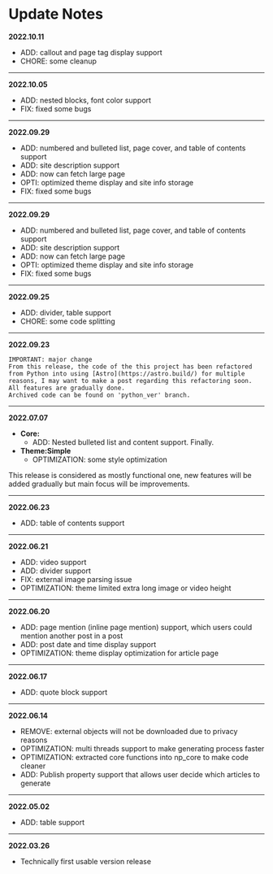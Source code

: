 # Update Notes

**2022.10.11**
 - ADD: callout and page tag display support
 - CHORE: some cleanup

---

**2022.10.05**
 - ADD: nested blocks, font color support
 - FIX: fixed some bugs

---

**2022.09.29**
- ADD: numbered and bulleted list, page cover, and table of contents support
- ADD: site description support
- ADD: now can fetch large page
- OPTI: optimized theme display and site info storage
- FIX: fixed some bugs

---

**2022.09.29**
- ADD: numbered and bulleted list, page cover, and table of contents support
- ADD: site description support
- ADD: now can fetch large page
- OPTI: optimized theme display and site info storage
- FIX: fixed some bugs

---

**2022.09.25**
- ADD: divider, table support
- CHORE: some code splitting

---

**2022.09.23**
```
IMPORTANT: major change
From this release, the code of the this project has been refactored from Python into using [Astro](https://astro.build/) for multiple reasons, I may want to make a post regarding this refactoring soon.
All features are gradually done.
Archived code can be found on 'python_ver' branch.
```

---

**2022.07.07**
- **Core:**
    - ADD: Nested bulleted list and content support. Finally.
- **Theme:Simple**
    - OPTIMIZATION: some style optimization

This release is considered as mostly functional one, new features will be added gradually but main focus will be improvements.

---

**2022.06.23**
- ADD: table of contents support

---

**2022.06.21**
- ADD: video support
- ADD: divider support
- FIX: external image parsing issue
- OPTIMIZATION: theme limited extra long image or video height

---

**2022.06.20**
- ADD: page mention (inline page mention) support, which users could mention another post in a post
- ADD: post date and time display support
- OPTIMIZATION: theme display optimization for article page

---

**2022.06.17**
- ADD: quote block support

---

**2022.06.14**
- REMOVE: external objects will not be downloaded due to privacy reasons
- OPTIMIZATION: multi threads support to make generating process faster
- OPTIMIZATION: extracted core functions into np_core to make code cleaner
- ADD: Publish property support that allows user decide which articles to generate

---

**2022.05.02**
- ADD: table support

---

**2022.03.26**
- Technically first usable version release